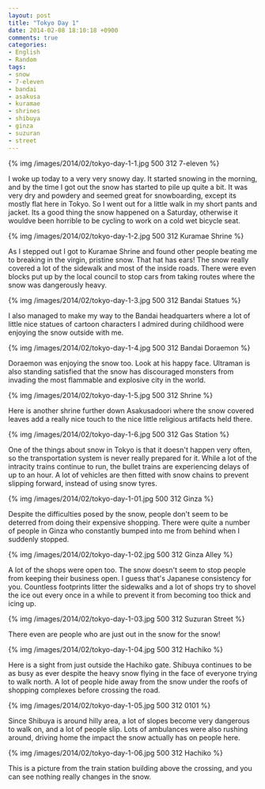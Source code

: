 ```yaml
---
layout: post
title: "Tokyo Day 1"
date: 2014-02-08 18:10:18 +0900
comments: true
categories: 
- English
- Random
tags:
- snow
- 7-eleven
- bandai
- asakusa
- kuramae
- shrines
- shibuya
- ginza
- suzuran
- street
---
```


{% img /images/2014/02/tokyo-day-1-1.jpg 500 312 7-eleven %}

I woke up today to a very very snowy day. It started snowing in the morning, and by the time I got out the snow has started to pile up quite a bit. It was very dry and powdery and seemed great for snowboarding, except its mostly flat here in Tokyo. So I went out for a little walk in my short pants and jacket. Its a good thing the snow happened on a Saturday, otherwise it wouldve been horrible to be cycling to work on a cold wet bicycle seat.

<!--more-->

{% img /images/2014/02/tokyo-day-1-2.jpg 500 312 Kuramae Shrine %}

As I stepped out I got to Kuramae Shrine and found other people beating me to breaking in the virgin, pristine snow. That hat has ears! The snow really covered a lot of the sidewalk and most of the inside roads. There were even blocks put up by the local council to stop cars from taking routes where the snow was dangerously heavy.

{% img /images/2014/02/tokyo-day-1-3.jpg 500 312 Bandai Statues %}

I also managed to make my way to the Bandai headquarters where a lot of little nice statues of cartoon characters I admired during childhood were enjoying the snow outside with me. 

{% img /images/2014/02/tokyo-day-1-4.jpg 500 312 Bandai Doraemon %}

Doraemon was enjoying the snow too. Look at his happy face. Ultraman is also standing satisfied that the snow has discouraged monsters from invading the most flammable and explosive city in the world.

{% img /images/2014/02/tokyo-day-1-5.jpg 500 312 Shrine %}

Here is another shrine further down Asakusadoori where the snow covered leaves add a really nice touch to the nice little religious artifacts held there.

{% img /images/2014/02/tokyo-day-1-6.jpg 500 312 Gas Station %}

One of the things about snow in Tokyo is that it doesn't happen very often, so the transportation system is never really prepared for it. While a lot of the intracity trains continue to run, the bullet trains are experiencing delays of up to an hour. A lot of vehicles are then fitted with snow chains to prevent slipping forward, instead of using snow tyres.

{% img /images/2014/02/tokyo-day-1-01.jpg 500 312 Ginza %}

Despite the difficulties posed by the snow, people don't seem to be deterred from doing their expensive shopping. There were quite a number of people in Ginza who constantly bumped into me from behind when I suddenly stopped.

{% img /images/2014/02/tokyo-day-1-02.jpg 500 312 Ginza Alley %}

A lot of the shops were open too. The snow doesn't seem to stop people from keeping their business open. I guess that's Japanese consistency for you. Countless footprints litter the sidewalks and a lot of shops try to shovel the ice out every once in a while to prevent it from becoming too thick and icing up.

{% img /images/2014/02/tokyo-day-1-03.jpg 500 312 Suzuran Street %}

There even are people who are just out in the snow for the snow!

{% img /images/2014/02/tokyo-day-1-04.jpg 500 312 Hachiko %}

Here is a sight from just outside the Hachiko gate. Shibuya continues to be as busy as ever despite the heavy snow flying in the face of everyone trying to walk north. A lot of people hide away from the snow under the roofs of shopping complexes before crossing the road.

{% img /images/2014/02/tokyo-day-1-05.jpg 500 312 0101 %}

Since Shibuya is around hilly area, a lot of slopes become very dangerous to walk on, and a lot of people slip. Lots of ambulances were also rushing around, driving home the impact the snow actually has on people here.

{% img /images/2014/02/tokyo-day-1-06.jpg 500 312 Hachiko %}

This is a picture from the train station building above the crossing, and you can see nothing really changes in the snow.
